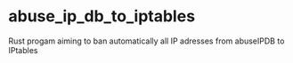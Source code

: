 # abuse_ip_db_to_iptables
Rust progam aiming to ban automatically all IP adresses from abuseIPDB to IPtables
